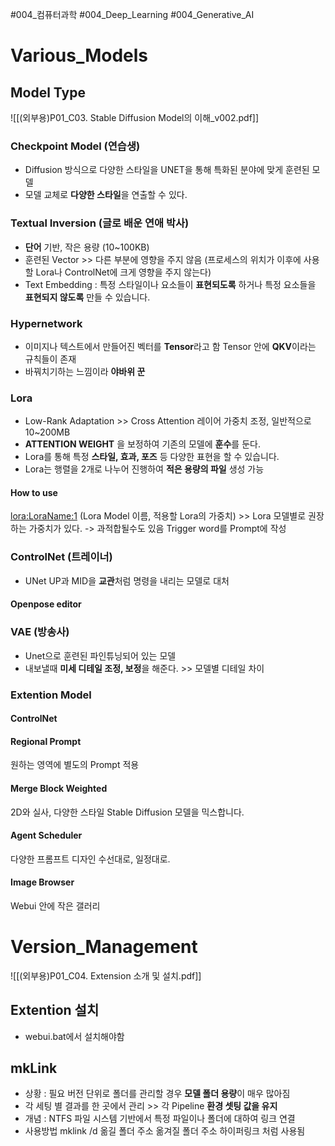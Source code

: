#004_컴퓨터과학 #004_Deep_Learning #004_Generative_AI
# Various_Models
## Model Type
![[(외부용)P01_C03. Stable Diffusion Model의 이해_v002.pdf]]
### Checkpoint Model (연습생)
- Diffusion 방식으로 다양한 스타일을 UNET을 통해 특화된 분야에 맞게 훈련된 모델
- 모델 교체로 **다양한 스타일**을 연출할 수 있다.
### Textual Inversion (글로 배운 연애 박사)
- **단어** 기반, 작은 용량 (10~100KB)
- 훈련된 Vector >> 다른 부분에 영향을 주지 않음 (프로세스의 위치가 이후에 사용할 Lora나 ControlNet에 크게 영향을 주지 않는다)
- Text Embedding : 특정 스타일이나 요소들이 **표현되도록** 하거나 특정 요소들을 **표현되지 않도록** 만들 수 있습니다.
### Hypernetwork
- 이미지나 텍스트에서 만들어진 벡터를 **Tensor**라고 함
	Tensor 안에 **QKV**이라는 규칙들이 존재
- 바꿔치기하는 느낌이라 **야바위 꾼**
### Lora
- Low-Rank Adaptation >> Cross Attention 레이어 가중치 조정, 일반적으로 10~200MB
- **ATTENTION WEIGHT** 을 보정하여 기존의 모델에 **훈수**를 둔다.
- Lora를 통해 특정 **스타일, 효과, 포즈** 등 다양한 표현을 할 수 있습니다.
- Lora는 행렬을 2개로 나누어 진행하여 **적은 용량의 파일** 생성 가능
#### How to use
<lora:LoraName:1> 
(Lora Model 이름, 적용할 Lora의 가중치) >> Lora 모델별로 권장하는 가중치가 있다. -> 과적합될수도 있음
Trigger word를 Prompt에 작성
### ControlNet (트레이너)
- UNet UP과 MID을 **교관**처럼 명령을 내리는 모델로 대처
#### Openpose editor
### VAE (방송사)
- Unet으로 훈련된 파인튜닝되어 있는 모델
- 내보낼때 **미세 디테일 조정, 보정**을 해준다. >> 모델별 디테일 차이
### Extention Model
#### ControlNet
#### Regional Prompt
원하는 영역에 별도의 Prompt 적용
#### Merge Block Weighted
2D와 실사, 다양한 스타일 Stable Diffusion 모델을 믹스합니다.
#### Agent Scheduler
다양한 프롬프트 디자인 수선대로, 일정대로.
#### Image Browser
Webui 안에 작은 갤러리

# Version_Management
![[(외부용)P01_C04. Extension 소개 및 설치.pdf]]
## Extention 설치
- webui.bat에서 설치해야함
## mkLink
- 상황 : 필요 버전 단위로 폴더를 관리할 경우 **모델 폴더 용량**이 매우 많아짐
- 각 세팅 별 결과를 한 곳에서 관리 >> 각 Pipeline **환경 셋팅 값을 유지**
- 개념 : NTFS 파일 시스템 기반에서 특정 파일이나 폴더에 대하여 링크 연결
- 사용방법
	mklink /d 옮길 폴더 주소  옮겨질 폴더 주소
	하이퍼링크 처럼 사용됨

